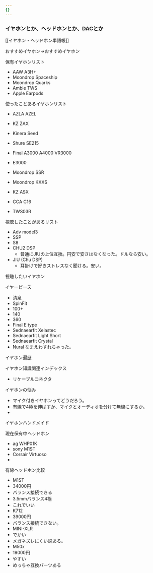 ```yaml
---
{}
---
```

### イヤホンとか、ヘッドホンとか、DACとか

  

[[イヤホン・ヘッドホン単語帳]]

おすすめイヤホン→おすすめイヤホン

保有イヤホンリスト

- AAW A3H+
- Moondrop Spaceship
- Moondrop Quarks
- Ambie TWS
- Apple Earpods

使ったことあるイヤホンリスト

- AZLA AZEL
- KZ ZAX
- Kinera Seed

- Shure SE215  
- Final A3000 A4000 VR3000  
- E3000  
- Moondrop SSR  
- Moondrop KXXS  
- KZ ASX  
- CCA C16  
- TWS03R  

視聴したことがあるリスト

- Adv model3
- SSP
- S8
- CHU2 DSP
    - 普通にJIUの上位互換。円安で安さはなくなった。ドルなら安い。
- JIU (Chu DSP)
    - 耳掛けで好きストレスなく聞ける。安い。

視聴したいイヤホン

イヤーピース

- 清泉  
- SpinFit  
- 100+  
- 140  
- 360  
- Final E type  
- Sednaearfit Xelastec  
- Sednaearfit Light Short  
- Sednaearfit Crystal  
- Nural なまえわすれちゃった。  

イヤホン遍歴

イヤホン知識関連インデックス

- リケーブルコネクタ

イヤホンの悩み

- マイク付きイヤホンってどうだろう。  
- 有線で4極を伸ばすか、マイクとオーディオを分けて無線にするか。  
-  

イヤホンハンドメイド

現在保有中ヘッドホン

- ag WHP01K  
- sony M1ST  
- Corsair Virtuoso  
-  

有線ヘッドホン比較

- M1ST  
- 34000円  
- バランス接続できる  
- 3.5mmバランス4極  
- これでいい  
- K712  
- 39000円  
- バランス接続できない。  
- MINI-XLR  
- でかい  
- メガネズレにくい説ある。  
- M50x  
- 19000円  
- やすい  
- めっちゃ互換パーツある